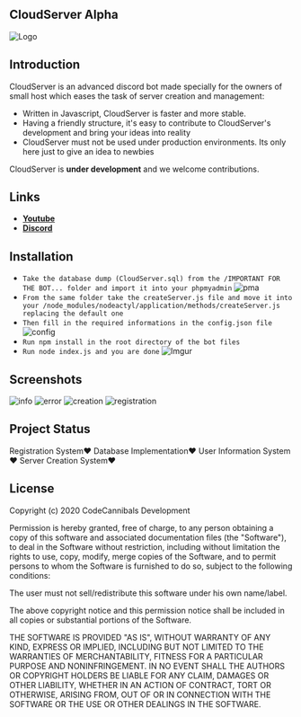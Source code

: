 ## CloudServer Alpha
![Logo](https://cdn.glitch.com/0986b721-128c-4726-9722-310dabfe979b%2FIMG_20200905_191320.png?v=1599318835051)

Introduction
-------------

CloudServer is an advanced discord bot made specially for the owners of small host which eases the task of server creation and management:

* Written in Javascript, CloudServer is faster and more stable.
* Having a friendly structure, it's easy to contribute to CloudServer's development and bring your ideas into reality
* CloudServer must not be used under production environments. Its only here just to give an idea to newbies

CloudServer is **under development** and we welcome contributions. 

Links
--------------------

* __[Youtube](https://m.youtube.com/channel/UChjN4G3gnyn8F7FUo-WRQpA)__
* __[Discord](https://discord.gg/KCuZQgA)__

Installation
-------------

- `Take the database dump (CloudServer.sql) from the /IMPORTANT FOR THE BOT... folder and import it into your phpmyadmin`
![pma](https://i.imgur.com/2pOK7xz.jpg)
- `From the same folder take the createServer.js file and move it into your /node_modules/nodeactyl/application/methods/createServer.js replacing the default one`
- `Then fill in the required informations in the config.json file`
![config](https://i.imgur.com/FK63p23.jpg)
- `Run npm install in the root directory of the bot files`
- `Run node index.js and you are done`
![Imgur](https://i.imgur.com/thE9b3Q.jpg)

Screenshots
-------------

![info](https://i.imgur.com/oVOT9H7.jpg)
![error](https://i.imgur.com/892GEIN.jpg)
![creation](https://i.imgur.com/OA0pJ4K.jpg)
![registration](https://i.imgur.com/vwMVOlE.jpg)
## Project Status
Registration System❤️
Database Implementation❤️
User Information System❤️
Server Creation System❤️

## License
Copyright (c) 2020 CodeCannibals Development

Permission is hereby granted, free of charge, to any person obtaining a copy
of this software and associated documentation files (the "Software"), to deal
in the Software without restriction, including without limitation the rights
to use, copy, modify, merge copies of the Software, and to permit persons to whom the Software is
furnished to do so, subject to the following conditions:

The user must not sell/redistribute this software under his own name/label.

The above copyright notice and this permission notice shall be included in all
copies or substantial portions of the Software.

THE SOFTWARE IS PROVIDED "AS IS", WITHOUT WARRANTY OF ANY KIND, EXPRESS OR
IMPLIED, INCLUDING BUT NOT LIMITED TO THE WARRANTIES OF MERCHANTABILITY,
FITNESS FOR A PARTICULAR PURPOSE AND NONINFRINGEMENT. IN NO EVENT SHALL THE
AUTHORS OR COPYRIGHT HOLDERS BE LIABLE FOR ANY CLAIM, DAMAGES OR OTHER
LIABILITY, WHETHER IN AN ACTION OF CONTRACT, TORT OR OTHERWISE, ARISING FROM,
OUT OF OR IN CONNECTION WITH THE SOFTWARE OR THE USE OR OTHER DEALINGS IN THE
SOFTWARE.
